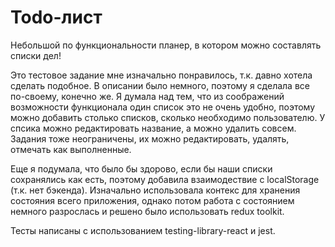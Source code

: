 # Todo-лист

Небольшой по функциональности планер, в котором можно составлять списки дел!

Это тестовое задание мне изначально понравилось, т.к. давно хотела сделать подобное. В описании было немного, поэтому я сделала все по-своему, конечно же. 
Я думала над тем, что из соображений возможности функционала один список это не очень удобно, поэтому можно добавить столько списков, сколько необходимо пользователю. У спсика можно редактировать название, а можно удалить совсем. Задания тоже неограничены, их можно редактировать, удалять, отмечать как выполненные.

Еще я подумала, что было бы здорово, если бы наши списки сохранялись как есть, поэтому добавила взаимодествие с localStorage (т.к. нет бэкенда).
Изначально использовала контекс для хранения состояния всего приложения, однако потом работа с состоянием немного разрослась и решено было использовать redux toolkit.

Тесты написаны с использованием testing-library-react и jest.
